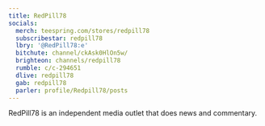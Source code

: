 ```yaml
---
title: RedPill78
socials:
  merch: teespring.com/stores/redpill78
  subscribestar: redpill78
  lbry: '@RedPill78:e'
  bitchute: channel/ckAsk0HlOn5w/
  brighteon: channels/redpill78
  rumble: c/c-294651
  dlive: redpill78
  gab: redpill78
  parler: profile/Redpill78/posts
---
```


RedPill78 is an independent media outlet that does news and commentary.
